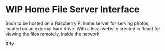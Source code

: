 # WIP Home File Server Interface

Soon to be hosted on a Raspberry Pi home server for serving photos, located on an external hard drive.
With a local website created in React for viewing the files remotely, inside the network.

**0.1v**

